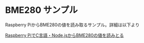 # BME280 サンプル

Raspberry PiからBME280の値を読み取るサンプル。詳細は以下より

[Raspberry PiでC言語・Node.jsからBME280の値を読みとる](https://ideal-reality.com/computer/raspberry-pi/bme280-sample/)